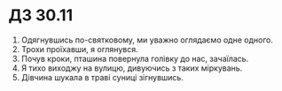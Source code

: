 # ДЗ 30.11

1. Одягнувшись по-святковому, ми уважно оглядаємо одне одного.
2. Трохи проїхавши, я оглянувся.
3. Почув кроки, пташина повернула голівку до нас, зачаїлась.
4. Я тихо виходжу на вулицю, дивуючись з таких міркувань.
5. Дівчина шукала в траві суниці зігнувшись.
